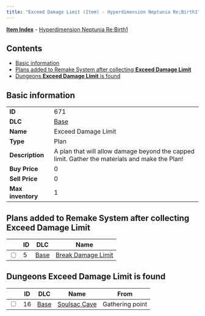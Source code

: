 ```yaml
---
title: "Exceed Damage Limit (Item) - Hyperdimension Neptunia Re;Birth1"
---
```


[**Item Index**](/neptunia/rb1/item/index.html) - [Hyperdimension Neptunia Re;Birth1](/neptunia/rb1)

## Contents

- [Basic information](#basic-information)
- [Plans added to Remake System after collecting **Exceed Damage Limit**](#plans-added-to-remake-system-after-collecting-exceed-damage-limit)
- [Dungeons **Exceed Damage Limit** is found](#dungeons-exceed-damage-limit-is-found)

## Basic information

|   |   |
| -- | -- |
| **ID** | 671 |
| **DLC** | [Base](/neptunia/rb1/dlc/1-base.html) |
| **Name** | Exceed Damage Limit |
| **Type** | Plan |
| **Description** | A plan that will allow damage beyond the capped limit. Gather the materials and make the Plan! |
| **Buy Price** | 0 |
| **Sell Price** | 0 |
| **Max inventory** | 1 |


## Plans added to Remake System after collecting **Exceed Damage Limit**

|    | ID | DLC | Name |
| -- | -- | --- | ---- |
| <input type="checkbox" id="rb1-remake-1-5" class="trackbox" /> | 5 | [Base](/neptunia/rb1/dlc/1-base.html) | [Break Damage Limit](/neptunia/rb1/remake/1-5-break-damage-limit.html) |


## Dungeons **Exceed Damage Limit** is found

|    | ID | DLC | Name | From |
| -- | -- | --- | ---- | ---- |
| <input type="checkbox" id="rb1-dungeon-1-16" class="trackbox" /> | 16 | [Base](/neptunia/rb1/dlc/1-base.html) | [Soulsac Cave](/neptunia/rb1/dungeon/1-16-soulsac-cave.html) | Gathering point |
